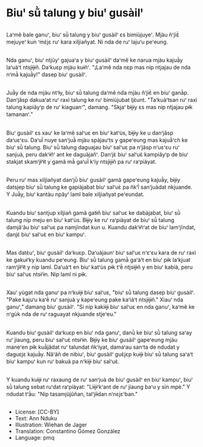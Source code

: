 # Biuꞌ sũ̀ talung y biuꞌ gusàilꞌ

##
Laꞌmẽ bale ganuꞌ, biuꞌ sũ̀ talung y biuꞌ gusàilꞌ ɛs bimiùjuyeꞌ. Mjàu ñꞌjiɛ̃̀ mejuyeꞌ kun ꞌmɛ̀jɛ ruꞌ kara xiljiañyat. Ni nda de ruꞌ lajuꞌu peꞌeung.

##
Nda ganuꞌ, biuꞌ ntjũyꞌ gajuaꞌa y biuꞌ gusàilꞌ daꞌmẽ ke narua mjàu kajuã̀y laꞌuàꞌt ntsjɨjɨñ. Daꞌkuɛp mjàu kuɨñꞌ. "¡Laꞌmẽ nda nɛp mas nip ntjajau de nda nꞌmã̀ kajuã̀y!" dasep biuꞌ gusàilꞌ.

##
Juã̀y de nda mjàu ntꞌɨ̃y, biuꞌ sũ̀ talung daꞌmẽ nda mjàu ñꞌjiɛ̃̀ en biuꞌ ganã̀p. Danꞌjãsp dakuaꞌat ruꞌ raxì talung ke ruꞌ bimiùjubat ljɛ̀unt. "Taꞌkuàꞌtsan ruꞌ raxì talung kapiãyꞌp de ruꞌ kiaguanꞌ", damang. "Skjaꞌ bɨ̀jɨy ɛs mas nip ntjajau pɨk tamananꞌ."

##
Biuꞌ gusàilꞌ ɛs xauꞌ ke laꞌmẽ salꞌuɛ en biuꞌ katꞌùs, bɨ̀jɨy ke u danꞌjãsp daꞌuɛꞌɛu. Daꞌuĩ̀ nuye sanꞌjuã̀ mjàu spàjauꞌts y gapeꞌeung mas kajuã̀ꞌch ke biuꞌ sũ̀ talung. Biuꞌ sũ̀ talung daguajau biuꞌ salꞌuɛ pa nꞌjãsp nꞌuɛꞌɛu ruꞌ sanjuà, peru dakꞌɨñꞌ ant ke daguàjañꞌ. Danꞌjɛ̀ biuꞌ salꞌuɛ̀ kampiãyꞌp de biuꞌ stakjat skamꞌjɨ̃ꞌɨ̃t y gamã mã̀ gaꞌuĩ̀ kꞌiy ntsjɨjɨñ pa ruꞌ raꞌpiàyat.

##
Peru ruꞌ mas xiljiañyat danꞌjũ̀ biuꞌ gusàilꞌ gamã gapeꞌeung kajuã̀y, bɨ̀jɨy datsjep biuꞌ sũ̀ talung ke gapiàjabat biuꞌ salꞌuɛ̀ pa ñkꞌĩ̀ sanꞌjuàdat nkjuande. Y Juã̀y, biuꞌ kantàu npãyꞌ lamĩ bale xiljiañyat peꞌeundat.

##
Kuandu biuꞌ santjup xiljiañ gamã gatɨñ biuꞌ salꞌuɛ ke dabàjabat, biuꞌ sũ̀ talung nip meju en biuꞌ katꞌùs. Bɨ̀jɨy ke ruꞌ raꞌpiàyat de biuꞌ sũ̀ talung damjãꞌãu biuꞌ salꞌuɛ pa namjĩndat kun u. Kuandu dakꞌɨñꞌat de biuꞌ lamꞌjĩndat, danjɛ̀ biuꞌ salꞌuɛ̀ en biuꞌ kampuꞌ.

##
Mas datɛ̀uꞌ, biuꞌ gusàilꞌ daꞌkuɛp. Daꞌuàjaunꞌ biuꞌ salꞌuɛ nꞌɛꞌɛu kara de ruꞌ raxì ke gakuɨꞌky kuandu peꞌeung. Biuꞌ sũ̀ talung gamã̀ gaꞌàꞌt en biuꞌ pɨk laꞌkjuat ramꞌjiɨ̃ꞌɨ̃t y nip lamĩ. Daꞌuàꞌt en biuꞌ katꞌùs pɨk tꞌẽ̀ ntjsɨjɨñ y en biuꞌ kabià, peru biuꞌ salꞌuɛ ntsɨꞌɨn. Nip lamĩ ni pɨk.

##
Xauꞌ yùgat nda ganuꞌ pa nꞌkuɨ̀jɨ biuꞌ salꞌuɛ, "biuꞌ sũ̀ talung dasep biuꞌ gusàilꞌ. "Pake kajuꞌu kaꞌẽ̀ ruꞌ sanjuà y kapeꞌeung pake kaꞌiàꞌt ntsjɨjɨñ." Xiauꞌ nda ganuꞌ," damang biuꞌ gusàilꞌ. "Si nip kakiɨjɨ biuꞌ salꞌuɛ en nda ganuꞌ, kaꞌmẽ ke nꞌgùk nda de ruꞌ raguayat nkjuande stjeꞌeu."

##
Kuandu biuꞌ gusàilꞌ daꞌkuɛp en biuꞌ nda ganuꞌ, danũ̀ ke biuꞌ sũ̀ talung saꞌay ruꞌ jiaung, peru biuꞌ salꞌuɛ̀ ntsɨꞌɨn. Bɨ̀jɨy ke biuꞌ gusàilꞌ gapeꞌeung mjàu maneꞌen pɨk kuã̀jãdat ruꞌ talundat ñkꞌiyat, damaꞌau sanꞌta de ndudat y daguɛjɛ kajuã̀y. Nãꞌãñ de nibiuꞌ, biuꞌ gusàilꞌ guɛ̀jɛp kuɨjɨ biuꞌ sũ̀ talung saꞌaꞌt biuꞌ kampuꞌ kun ruꞌ bakuà pa nꞌkɨ̀jɨ biuꞌ salꞌuɛ̀.

##
Y kuandu kuɨ̀jɨ ruꞌ raxaung de ruꞌ sanꞌjuà de biuꞌ gusàilꞌ en biuꞌ kampuꞌ, biuꞌ sũ̀ talung sebat ruꞌdat raꞌpiàyat: "Liɨjɨꞌkꞌant de ruꞌ jiaung baꞌu y sin mpè." Y ndudat tꞌã̀u: "Nip tasamjũjũñan, talꞌjiɨ̀dan nꞌnɛjɛꞌban."

##
* License: [CC-BY]
* Text: Ann Nduku
* Illustration: Wiehan de Jager
* Translation: Constantino Gómez González
* Language: pmq
